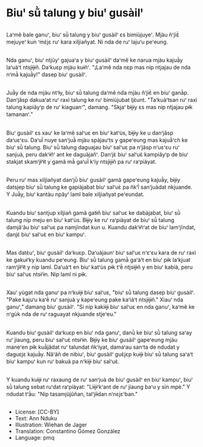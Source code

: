 # Biuꞌ sũ̀ talung y biuꞌ gusàilꞌ

##
Laꞌmẽ bale ganuꞌ, biuꞌ sũ̀ talung y biuꞌ gusàilꞌ ɛs bimiùjuyeꞌ. Mjàu ñꞌjiɛ̃̀ mejuyeꞌ kun ꞌmɛ̀jɛ ruꞌ kara xiljiañyat. Ni nda de ruꞌ lajuꞌu peꞌeung.

##
Nda ganuꞌ, biuꞌ ntjũyꞌ gajuaꞌa y biuꞌ gusàilꞌ daꞌmẽ ke narua mjàu kajuã̀y laꞌuàꞌt ntsjɨjɨñ. Daꞌkuɛp mjàu kuɨñꞌ. "¡Laꞌmẽ nda nɛp mas nip ntjajau de nda nꞌmã̀ kajuã̀y!" dasep biuꞌ gusàilꞌ.

##
Juã̀y de nda mjàu ntꞌɨ̃y, biuꞌ sũ̀ talung daꞌmẽ nda mjàu ñꞌjiɛ̃̀ en biuꞌ ganã̀p. Danꞌjãsp dakuaꞌat ruꞌ raxì talung ke ruꞌ bimiùjubat ljɛ̀unt. "Taꞌkuàꞌtsan ruꞌ raxì talung kapiãyꞌp de ruꞌ kiaguanꞌ", damang. "Skjaꞌ bɨ̀jɨy ɛs mas nip ntjajau pɨk tamananꞌ."

##
Biuꞌ gusàilꞌ ɛs xauꞌ ke laꞌmẽ salꞌuɛ en biuꞌ katꞌùs, bɨ̀jɨy ke u danꞌjãsp daꞌuɛꞌɛu. Daꞌuĩ̀ nuye sanꞌjuã̀ mjàu spàjauꞌts y gapeꞌeung mas kajuã̀ꞌch ke biuꞌ sũ̀ talung. Biuꞌ sũ̀ talung daguajau biuꞌ salꞌuɛ pa nꞌjãsp nꞌuɛꞌɛu ruꞌ sanjuà, peru dakꞌɨñꞌ ant ke daguàjañꞌ. Danꞌjɛ̀ biuꞌ salꞌuɛ̀ kampiãyꞌp de biuꞌ stakjat skamꞌjɨ̃ꞌɨ̃t y gamã mã̀ gaꞌuĩ̀ kꞌiy ntsjɨjɨñ pa ruꞌ raꞌpiàyat.

##
Peru ruꞌ mas xiljiañyat danꞌjũ̀ biuꞌ gusàilꞌ gamã gapeꞌeung kajuã̀y, bɨ̀jɨy datsjep biuꞌ sũ̀ talung ke gapiàjabat biuꞌ salꞌuɛ̀ pa ñkꞌĩ̀ sanꞌjuàdat nkjuande. Y Juã̀y, biuꞌ kantàu npãyꞌ lamĩ bale xiljiañyat peꞌeundat.

##
Kuandu biuꞌ santjup xiljiañ gamã gatɨñ biuꞌ salꞌuɛ ke dabàjabat, biuꞌ sũ̀ talung nip meju en biuꞌ katꞌùs. Bɨ̀jɨy ke ruꞌ raꞌpiàyat de biuꞌ sũ̀ talung damjãꞌãu biuꞌ salꞌuɛ pa namjĩndat kun u. Kuandu dakꞌɨñꞌat de biuꞌ lamꞌjĩndat, danjɛ̀ biuꞌ salꞌuɛ̀ en biuꞌ kampuꞌ.

##
Mas datɛ̀uꞌ, biuꞌ gusàilꞌ daꞌkuɛp. Daꞌuàjaunꞌ biuꞌ salꞌuɛ nꞌɛꞌɛu kara de ruꞌ raxì ke gakuɨꞌky kuandu peꞌeung. Biuꞌ sũ̀ talung gamã̀ gaꞌàꞌt en biuꞌ pɨk laꞌkjuat ramꞌjiɨ̃ꞌɨ̃t y nip lamĩ. Daꞌuàꞌt en biuꞌ katꞌùs pɨk tꞌẽ̀ ntjsɨjɨñ y en biuꞌ kabià, peru biuꞌ salꞌuɛ ntsɨꞌɨn. Nip lamĩ ni pɨk.

##
Xauꞌ yùgat nda ganuꞌ pa nꞌkuɨ̀jɨ biuꞌ salꞌuɛ, "biuꞌ sũ̀ talung dasep biuꞌ gusàilꞌ. "Pake kajuꞌu kaꞌẽ̀ ruꞌ sanjuà y kapeꞌeung pake kaꞌiàꞌt ntsjɨjɨñ." Xiauꞌ nda ganuꞌ," damang biuꞌ gusàilꞌ. "Si nip kakiɨjɨ biuꞌ salꞌuɛ en nda ganuꞌ, kaꞌmẽ ke nꞌgùk nda de ruꞌ raguayat nkjuande stjeꞌeu."

##
Kuandu biuꞌ gusàilꞌ daꞌkuɛp en biuꞌ nda ganuꞌ, danũ̀ ke biuꞌ sũ̀ talung saꞌay ruꞌ jiaung, peru biuꞌ salꞌuɛ̀ ntsɨꞌɨn. Bɨ̀jɨy ke biuꞌ gusàilꞌ gapeꞌeung mjàu maneꞌen pɨk kuã̀jãdat ruꞌ talundat ñkꞌiyat, damaꞌau sanꞌta de ndudat y daguɛjɛ kajuã̀y. Nãꞌãñ de nibiuꞌ, biuꞌ gusàilꞌ guɛ̀jɛp kuɨjɨ biuꞌ sũ̀ talung saꞌaꞌt biuꞌ kampuꞌ kun ruꞌ bakuà pa nꞌkɨ̀jɨ biuꞌ salꞌuɛ̀.

##
Y kuandu kuɨ̀jɨ ruꞌ raxaung de ruꞌ sanꞌjuà de biuꞌ gusàilꞌ en biuꞌ kampuꞌ, biuꞌ sũ̀ talung sebat ruꞌdat raꞌpiàyat: "Liɨjɨꞌkꞌant de ruꞌ jiaung baꞌu y sin mpè." Y ndudat tꞌã̀u: "Nip tasamjũjũñan, talꞌjiɨ̀dan nꞌnɛjɛꞌban."

##
* License: [CC-BY]
* Text: Ann Nduku
* Illustration: Wiehan de Jager
* Translation: Constantino Gómez González
* Language: pmq
